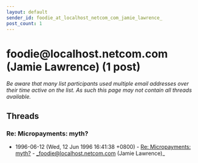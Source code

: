 ```yaml
---
layout: default
sender_id: foodie_at_localhost_netcom_com_jamie_lawrence_
post_count: 1
---
```


# foodie<span>@</span>localhost.netcom.com (Jamie Lawrence) (1 post)

_Be aware that many list participants used multiple email addresses over their time active on the list. As such this page may not contain all threads available._

## Threads

### Re: Micropayments: myth?
+ 1996-06-12 (Wed, 12 Jun 1996 16:41:38 +0800) - [Re: Micropayments: myth?](/archive/1996/06/28f317515ad360025402351a765bf51ad582b08591dcf9fec7b63fc379cfe5d6) - _foodie@localhost.netcom.com (Jamie Lawrence)_

